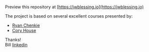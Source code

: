 Preview this repository at [https://jwblessing.io](https://jwblessing.io)

The project is based on several excellent courses presented by:

- [Ryan Chenkie](https://github.com/chenkie)
- [Cory House](https://github.com/coryhouse)

Thanks!
<br />
Bill
[linkedin](https://www.linkedin.com/in/wblessing)
